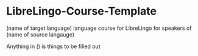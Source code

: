 # LibreLingo-Course-Template
(name of target language) language course for LibreLingo for speakers of (name of source langauge)

Anything in () is things to be filled out
